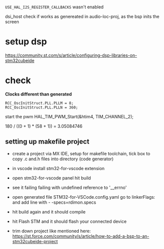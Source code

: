 #
`USE_HAL_I2S_REGISTER_CALLBACKS` wasn't enabled

dsi_host check if works as genereated in audio-loc-proj, as the bsp inits the screen

# setup dsp
https://community.st.com/s/article/configuring-dsp-libraries-on-stm32cubeide

# check 

**Clocks different than generated**
```
RCC_OscInitStruct.PLL.PLLM = 8;
RCC_OscInitStruct.PLL.PLLN = 360;
```

start the pwm
HAL_TIM_PWM_Start(&htim4, TIM_CHANNEL_2);


180 / ((0 + 1) * (58 + 1)) = 3.05084746

## setting up makefile project
- create a project via MX IDE, setup for makefile toolchain, tick box to copy .c and.h files into directory (code generator)
- in vscode install stm32-for-vscode extension
- open stm32-for-vscode panel hit build
- see it failing failing with undefined reference to '__errno'
- open generated file STM32-for-VSCode.config.yaml go to linkerFlags: and add line with - -specs=rdimon.specs
- hit build again and it should compile
- hit Flash STM and it should flash your connected device

- trim down project like mentioned here: https://st.force.com/community/s/article/how-to-add-a-bsp-to-an-stm32cubeide-project